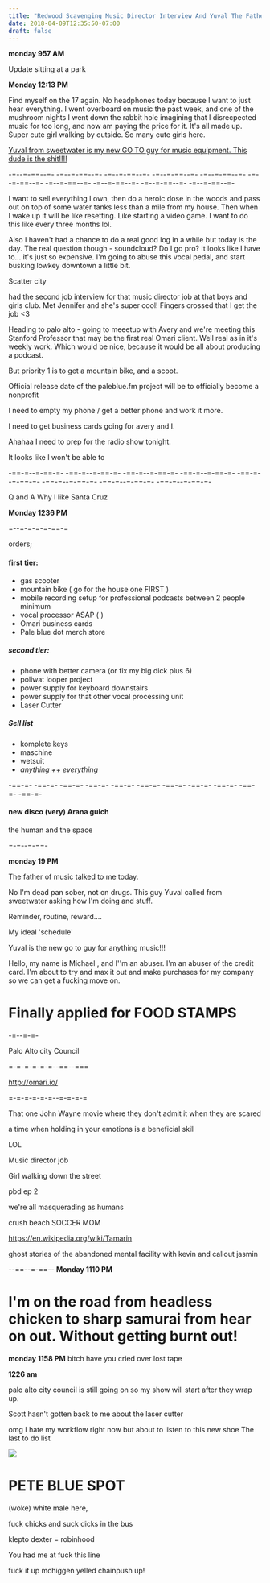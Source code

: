 ```yaml
---
title: "Redwood Scavenging Music Director Interview And Yuval The Father Of Music"
date: 2018-04-09T12:35:50-07:00
draft: false
---
```




**monday 957 AM**

Update sitting at a park



**Monday 12:13 PM**

Find myself on the 17 again.
No headphones today because I want to just hear everything. I went overboard on music the past week, and one of the mushroom nights I went down the rabbit hole imagining that I disrecpected music for too long, and now am paying the price for it. It's all made up. Super cute girl walking by outside. So many cute girls here.  




<a href="https://en.wikipedia.org/wiki/Yuval_(given_name)">Yuval from sweetwater is my new GO TO guy for music equipment. This dude is the shit!!!!
</a>

-=--=-==--=- -=--=-==--=- -=--=-==--=- -=--=-==--=- -=--=-==--=- -=--=-==--=- -=--=-==--=- -=--=-==--=- -=--=-==--=- -=--=-==--=-


I want to sell everything I own, then do a heroic dose in the woods and pass out on top of some water tanks less than a mile from my house. Then when I wake up it will be like resetting. Like starting a video game. I want to do this like every three months lol.

Also I haven't had a chance to do a real good log in a while but today is the day. The real question though - soundcloud? Do I go pro? It looks like I have to... it's just so expensive. I'm going to abuse this vocal pedal, and start busking lowkey downtown a little bit.

Scatter city

had the second job interview for that music director job at that boys and girls club. Met Jennifer and she's super cool! Fingers crossed that I get the job <3


Heading to palo alto - going to meeetup with Avery and we're meeting this Stanford Professor that may be the first real Omari client. Well real as in it's weekly work. Which would be nice, because it would be all about producing a podcast.

But priority 1 is to get a mountain bike, and a scoot.

Official release date of the paleblue.fm project will be to officially become a nonprofit

I need to empty my phone / get a better phone and work it more.

I need to get business cards going for avery and I.

Ahahaa I need to prep for the radio show tonight.

It looks like I won't be able to


-==-=--=-==-=- -==-=--=-==-=- -==-=--=-==-=- -==-=--=-==-=- -==-=--=-==-=- -==-=--=-==-=- -==-=--=-==-=- -==-=--=-==-=-


Q and A
Why I like Santa Cruz


**Monday 1236 PM**


=--=-=-=-=-==-=

orders;

#### first tier:

   - gas scooter
   - mountain bike ( go for the house one FIRST )
   - mobile recording setup for professional podcasts between 2 people minimum
   - vocal processor ASAP ( )
   - Omari business cards
   - Pale blue dot merch store


##### second tier:
  - phone with better camera (or fix my big dick plus 6)
  - poliwat looper project
  - power supply for keyboard downstairs
  - power supply for that other vocal processing unit
  - Laser Cutter


##### Sell list
  - komplete keys
  - maschine
  - wetsuit
  - _anything ++ everything_

-==-=- -==-=- -==-=- -==-=- -==-=- -==-=- -==-=- -==-=- -==-=- -==-=- -==-=-


#### new disco (very) Arana gulch



the human and the space


=-=--=-==-


**monday 19 PM**

The father of music talked to me today.

No I'm dead pan sober, not on drugs. This guy Yuval called from sweetwater asking how I'm doing and stuff.


Reminder, routine, reward....

My ideal 'schedule'

Yuval is the new go to guy for anything music!!!




Hello, my name is Michael , and I''m an abuser. I'm an abuser of the credit card. I'm about to try and max it out and make purchases for my company so we can get a fucking move on.


# Finally applied for FOOD STAMPS  

-=--=-=-







Palo Alto city Council


=-=-=-=-=-=--==--===

http://omari.io/

=-=-=-=-=-=--=-=-=-=




That one John Wayne movie where they don't admit it when they are scared

a time when holding in your emotions is a beneficial skill

LOL



Music director job


Girl walking down the street





pbd ep 2


we're all masquerading as humans

crush beach SOCCER MOM




https://en.wikipedia.org/wiki/Tamarin

ghost stories of the abandoned mental facility with kevin and callout jasmin








--==--=-==--
**Monday 1110 PM**
# I'm on the road from headless chicken to sharp samurai from hear on out. Without getting burnt out!




**monday 1158 PM**
bitch have you cried over lost tape



**1226 am**

palo alto city council is still going on so my show will start after they wrap up.

Scott hasn't gotten back to me about the laser cutter



omg I hate my workflow right now but about to listen to this new shoe
The last to do list


<img src="/img/"/>


# PETE BLUE SPOT

(woke) white male here,

fuck chicks and suck dicks in the bus

klepto dexter = robinhood

You had me at fuck this line

fuck it up mchiggen yelled chainpush up!  
